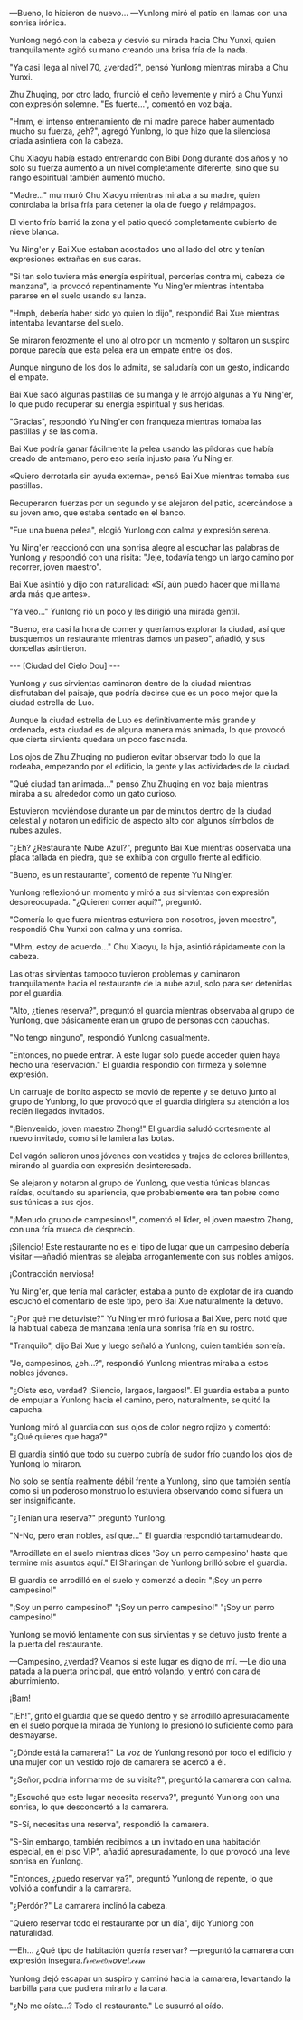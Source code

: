 
—Bueno, lo hicieron de nuevo... —Yunlong miró el patio en llamas con una sonrisa irónica.

Yunlong negó con la cabeza y desvió su mirada hacia Chu Yunxi, quien tranquilamente agitó su mano creando una brisa fría de la nada.

"Ya casi llega al nivel 70, ¿verdad?", pensó Yunlong mientras miraba a Chu Yunxi.

Zhu Zhuqing, por otro lado, frunció el ceño levemente y miró a Chu Yunxi con expresión solemne. "Es fuerte...", comentó en voz baja.

"Hmm, el intenso entrenamiento de mi madre parece haber aumentado mucho su fuerza, ¿eh?", agregó Yunlong, lo que hizo que la silenciosa criada asintiera con la cabeza.

Chu Xiaoyu había estado entrenando con Bibi Dong durante dos años y no solo su fuerza aumentó a un nivel completamente diferente, sino que su rango espiritual también aumentó mucho.

"Madre..." murmuró Chu Xiaoyu mientras miraba a su madre, quien controlaba la brisa fría para detener la ola de fuego y relámpagos.

El viento frío barrió la zona y el patio quedó completamente cubierto de nieve blanca.

Yu Ning'er y Bai Xue estaban acostados uno al lado del otro y tenían expresiones extrañas en sus caras.

"Si tan solo tuviera más energía espiritual, perderías contra mí, cabeza de manzana", la provocó repentinamente Yu Ning'er mientras intentaba pararse en el suelo usando su lanza.

"Hmph, debería haber sido yo quien lo dijo", respondió Bai Xue mientras intentaba levantarse del suelo.

Se miraron ferozmente el uno al otro por un momento y soltaron un suspiro porque parecía que esta pelea era un empate entre los dos.

Aunque ninguno de los dos lo admita, se saludaría con un gesto, indicando el empate.

Bai Xue sacó algunas pastillas de su manga y le arrojó algunas a Yu Ning'er, lo que pudo recuperar su energía espiritual y sus heridas.

"Gracias", respondió Yu Ning'er con franqueza mientras tomaba las pastillas y se las comía.

Bai Xue podría ganar fácilmente la pelea usando las píldoras que había creado de antemano, pero eso sería injusto para Yu Ning'er.

«Quiero derrotarla sin ayuda externa», pensó Bai Xue mientras tomaba sus pastillas.

Recuperaron fuerzas por un segundo y se alejaron del patio, acercándose a su joven amo, que estaba sentado en el banco.

"Fue una buena pelea", elogió Yunlong con calma y expresión serena.

Yu Ning'er reaccionó con una sonrisa alegre al escuchar las palabras de Yunlong y respondió con una risita: "Jeje, todavía tengo un largo camino por recorrer, joven maestro".

Bai Xue asintió y dijo con naturalidad: «Sí, aún puedo hacer que mi llama arda más que antes».

"Ya veo..." Yunlong rió un poco y les dirigió una mirada gentil.

"Bueno, era casi la hora de comer y queríamos explorar la ciudad, así que busquemos un restaurante mientras damos un paseo", añadió, y sus doncellas asintieron.

--- [Ciudad del Cielo Dou] ---

Yunlong y sus sirvientas caminaron dentro de la ciudad mientras disfrutaban del paisaje, que podría decirse que es un poco mejor que la ciudad estrella de Luo.

Aunque la ciudad estrella de Luo es definitivamente más grande y ordenada, esta ciudad es de alguna manera más animada, lo que provocó que cierta sirvienta quedara un poco fascinada.

Los ojos de Zhu Zhuqing no pudieron evitar observar todo lo que la rodeaba, empezando por el edificio, la gente y las actividades de la ciudad.

"Qué ciudad tan animada..." pensó Zhu Zhuqing en voz baja mientras miraba a su alrededor como un gato curioso.

Estuvieron moviéndose durante un par de minutos dentro de la ciudad celestial y notaron un edificio de aspecto alto con algunos símbolos de nubes azules.

"¿Eh? ¿Restaurante Nube Azul?", preguntó Bai Xue mientras observaba una placa tallada en piedra, que se exhibía con orgullo frente al edificio.

"Bueno, es un restaurante", comentó de repente Yu Ning'er.

Yunlong reflexionó un momento y miró a sus sirvientas con expresión despreocupada. "¿Quieren comer aquí?", preguntó.

"Comería lo que fuera mientras estuviera con nosotros, joven maestro", respondió Chu Yunxi con calma y una sonrisa.

"Mhm, estoy de acuerdo..." Chu Xiaoyu, la hija, asintió rápidamente con la cabeza.

Las otras sirvientas tampoco tuvieron problemas y caminaron tranquilamente hacia el restaurante de la nube azul, solo para ser detenidas por el guardia.

"Alto, ¿tienes reserva?", preguntó el guardia mientras observaba al grupo de Yunlong, que básicamente eran un grupo de personas con capuchas.

"No tengo ninguno", respondió Yunlong casualmente.

"Entonces, no puede entrar. A este lugar solo puede acceder quien haya hecho una reservación." El guardia respondió con firmeza y solemne expresión.

Un carruaje de bonito aspecto se movió de repente y se detuvo junto al grupo de Yunlong, lo que provocó que el guardia dirigiera su atención a los recién llegados invitados.

"¡Bienvenido, joven maestro Zhong!" El guardia saludó cortésmente al nuevo invitado, como si le lamiera las botas.

Del vagón salieron unos jóvenes con vestidos y trajes de colores brillantes, mirando al guardia con expresión desinteresada.

Se alejaron y notaron al grupo de Yunlong, que vestía túnicas blancas raídas, ocultando su apariencia, que probablemente era tan pobre como sus túnicas a sus ojos.

"¡Menudo grupo de campesinos!", comentó el líder, el joven maestro Zhong, con una fría mueca de desprecio.

¡Silencio! Este restaurante no es el tipo de lugar que un campesino debería visitar —añadió mientras se alejaba arrogantemente con sus nobles amigos.

¡Contracción nerviosa!

Yu Ning'er, que tenía mal carácter, estaba a punto de explotar de ira cuando escuchó el comentario de este tipo, pero Bai Xue naturalmente la detuvo.

"¿Por qué me detuviste?" Yu Ning'er miró furiosa a Bai Xue, pero notó que la habitual cabeza de manzana tenía una sonrisa fría en su rostro.

"Tranquilo", dijo Bai Xue y luego señaló a Yunlong, quien también sonreía.

"Je, campesinos, ¿eh...?", respondió Yunlong mientras miraba a estos nobles jóvenes.

"¿Oíste eso, verdad? ¡Silencio, largaos, largaos!". El guardia estaba a punto de empujar a Yunlong hacia el camino, pero, naturalmente, se quitó la capucha.

Yunlong miró al guardia con sus ojos de color negro rojizo y comentó: "¿Qué quieres que haga?"

El guardia sintió que todo su cuerpo cubría de sudor frío cuando los ojos de Yunlong lo miraron.

No solo se sentía realmente débil frente a Yunlong, sino que también sentía como si un poderoso monstruo lo estuviera observando como si fuera un ser insignificante.

"¿Tenían una reserva?" preguntó Yunlong.

"N-No, pero eran nobles, así que..." El guardia respondió tartamudeando.

"Arrodíllate en el suelo mientras dices 'Soy un perro campesino' hasta que termine mis asuntos aquí." El Sharingan de Yunlong brilló sobre el guardia.

El guardia se arrodilló en el suelo y comenzó a decir: "¡Soy un perro campesino!"

"¡Soy un perro campesino!" "¡Soy un perro campesino!" "¡Soy un perro campesino!"

Yunlong se movió lentamente con sus sirvientas y se detuvo justo frente a la puerta del restaurante.

—Campesino, ¿verdad? Veamos si este lugar es digno de mí. —Le dio una patada a la puerta principal, que entró volando, y entró con cara de aburrimiento.

¡Bam!

"¡Eh!", gritó el guardia que se quedó dentro y se arrodilló apresuradamente en el suelo porque la mirada de Yunlong lo presionó lo suficiente como para desmayarse.

"¿Dónde está la camarera?" La voz de Yunlong resonó por todo el edificio y una mujer con un vestido rojo de camarera se acercó a él.

"¿Señor, podría informarme de su visita?", preguntó la camarera con calma.

"¿Escuché que este lugar necesita reserva?", preguntó Yunlong con una sonrisa, lo que desconcertó a la camarera.

"S-Sí, necesitas una reserva", respondió la camarera.

"S-Sin embargo, también recibimos a un invitado en una habitación especial, en el piso VIP", añadió apresuradamente, lo que provocó una leve sonrisa en Yunlong.

"Entonces, ¿puedo reservar ya?", preguntó Yunlong de repente, lo que volvió a confundir a la camarera.

"¿Perdón?" La camarera inclinó la cabeza.

"Quiero reservar todo el restaurante por un día", dijo Yunlong con naturalidad.

—Eh... ¿Qué tipo de habitación quería reservar? —preguntó la camarera con expresión insegura.𝘧𝓇ℯ𝑒𝓌𝑒𝑏𝓃𝘰𝘷𝘦𝘭.𝒸ℴ𝓂

Yunlong dejó escapar un suspiro y caminó hacia la camarera, levantando la barbilla para que pudiera mirarlo a la cara.

"¿No me oíste...? Todo el restaurante." Le susurró al oído.